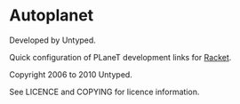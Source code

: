 Autoplanet
==========

Developed by Untyped.

Quick configuration of PLaneT development links for [Racket][1].

Copyright 2006 to 2010 Untyped.

See LICENCE and COPYING for licence information.

[1]: http://www.racket-lang.org
